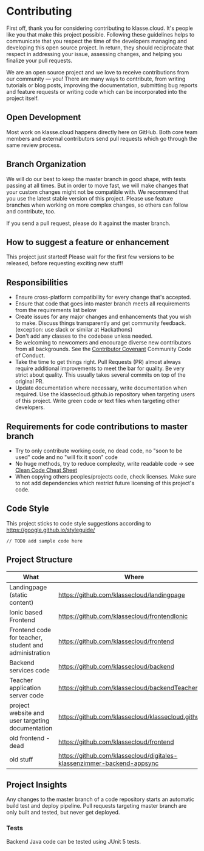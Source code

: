 # Contributing
First off, thank you for considering contributing to klasse.cloud. It's people like you that make this project possible.
Following these guidelines helps to communicate that you respect the time of the developers managing and developing this open source project. In return, they should reciprocate that respect in addressing your issue, assessing changes, and helping you finalize your pull requests.

We are an open source project and we love to receive contributions from our community — you! There are many ways to contribute, from writing tutorials or blog posts, improving the documentation, submitting bug reports and feature requests or writing code which can be incorporated into the project itself.


## Open Development
Most work on klasse.cloud happens directly here on GitHub. Both core team members and external contributors send pull requests which go through the same review process.

## Branch Organization
We will do our best to keep the master branch in good shape, with tests passing at all times. But in order to move fast, we will make changes that your custom changes might not be compatible with. We recommend that you use the latest stable version of this project. Please use feature branches when working on more complex changes, so others can follow and contribute, too.

If you send a pull request, please do it against the master branch.

## How to suggest a feature or enhancement
This project just started! Please wait for the first few versions to be released, before requesting exciting new stuff!

## Responsibilities

- Ensure cross-platform compatibility for every change that's accepted.
- Ensure that code that goes into master branch meets all requirements from the requirements list below
- Create issues for any major changes and enhancements that you wish to make. Discuss things transparently and get community feedback. (exception: use slack or similar at Hackathons)
- Don't add any classes to the codebase unless needed.
- Be welcoming to newcomers and encourage diverse new contributors from all backgrounds. See the [Contributor Covenant](https://www.contributor-covenant.org/) Community Code of Conduct.
- Take the time to get things right. Pull Requests (PR) almost always require additional improvements to meet the bar for quality. Be very strict about quality. This usually takes several commits on top of the original PR.
- Update documentation where necessary, write documentation when required. Use the klassecloud.github.io repository when targeting users of this project. Write green code or text files when targeting other developers.

## Requirements for code contributions to master branch
- Try to only contribute working code, no dead code, no "soon to be used" code and no "will fix it soon" code
- No huge methods, try to reduce complexity, write readable code -> see [Clean Code Cheat Sheet](https://www.bbv.ch/images/bbv/pdf/downloads/V2_Clean_Code_V3.pdf)
- When copying others peoples/projects code, check licenses. Make sure to not add dependencies which restrict future licensing of this project's code.

## Code Style 
This project sticks to code style suggestions according to https://google.github.io/styleguide/

```
// TODO add sample code here
```

## Project Structure

| What | Where |
|---|---|
| Landingpage (static content) | https://github.com/klassecloud/landingpage |
| Ionic based Frontend | https://github.com/klassecloud/frontendIonic |
| Frontend code for teacher, student and administration | https://github.com/klassecloud/frontend |
| Backend services code | https://github.com/klassecloud/backend |
| Teacher application server code | https://github.com/klassecloud/backendTeacher |
| project website and user targeting documentation | https://github.com/klassecloud/klassecloud.github.io |
| old frontend - dead | https://github.com/klassecloud/frontend |
| old stuff | https://github.com/klassecloud/digitales-klassenzimmer-backend-appsync |

## Project Insights
Any changes to the master branch of a code repository starts an automatic build test and deploy pipeline. Pull requests targeting master branch are only built and tested, but never get deployed.

### Tests
Backend Java code can be tested using JUnit 5 tests.
